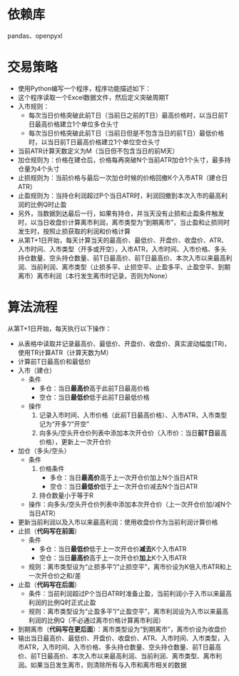 # 依赖库
pandas、openpyxl

# 交易策略

- 使用Python编写一个程序，程序功能描述如下：
- 这个程序读取一个Excel数据文件，然后定义突破周期T
- 入市规则：
  - 每次当日价格突破此前T日（当前日之前的T日）最高价格时，以当日前T日最高价格建立1个单位多仓头寸
  - 每次当日价格突破此前T日（当前日但是不包含当日的前T日）最低价格时，以当日前T日最高价格建立1个单位空仓头寸
- 当前ATR计算天数定义为M（当日但不包含当日的前M天）
- 加仓规则为：价格在建仓后，价格每再突破N个当前ATR加仓1个头寸，最多持仓量为4个头寸
- 止损规则为：当前价格与最后一次加仓时候的价格回撤K个入市ATR（建仓日ATR）
- 止盈规则为：当持仓利润超过P个当日ATR时，利润回撤到本次入市的最高利润的比例Q时止盈
- 另外，当数据到达最后一行，如果有持仓，并当天没有止损和止盈条件触发时，以当日收盘价计算离市利润，离市类型为“到期离市”，当止盈和止损同时发生时，按照止损获取的利润和价格计算
- 从第T+1日开始，每天计算当天的最高价、最低价、开盘价、收盘价、ATR、入市时间、入市类型（开多或开空），入市ATR，入市时间、入市价格、多头持仓数量、空头持仓数量、前T日最高价、前T日最高价、本次入市以来最高利润、当前利润、离市类型（止损多平、止损空平、止盈多平、止盈空平、到期离市）离市利润（本行发生离市时记录，否则为None）

# 算法流程

从第T+1日开始，每天执行以下操作：
- 从表格中读取并记录最高价、最低价、开盘价、收盘价、真实波动幅度(TR)，使用TR计算ATR（计算天数为M）
- 计算前T日最高价和最低价
- 入市（建仓）
  - 条件
    - 多仓：当日**最高价**高于此前T日最高价格
    - 空仓：当日**最低价**低于此前T日最低价格
  - 操作
    1. 记录入市时间、入市价格（此前T日最高价格）、入市ATR，入市类型记为“开多”/“开空”
    2. 向多头/空头开仓价列表中添加本次开仓价（入市价：当日**前T日**最高价格），更新上一次开仓价
- 加仓（多头/空头）
  - 条件
    1. 价格条件
       - 多仓：当日**最高价**高于上一次开仓价加上N个当日ATR
       - 空仓：当日**最低价**低于上一次开仓价减去N个当日ATR
    2. 持仓数量小于等于R
  - 操作：向多头/空头开仓价列表中添加本次开仓价（上一次开仓价加/减N个当日ATR）
- 更新当前利润以及入市以来最高利润：使用收盘价作为当前利润计算价格
- 止损（**代码写在前面**）
  - 条件
    - 多仓：当日**最低价**低于上一次开仓价**减去**K个入市ATR
    - 空仓：当日**最高价**高于上一次开仓价**加上**K个入市ATR
  - 规则：离市类型设为“止损多平”/“止损空平”，离市价设为K倍入市ATR和上一次开仓价之和/差
- 止盈（**代码写在后面**）
  - 条件：当前利润超过P个当日ATR时准备止盈，当前利润小于入市以来最高利润的比例Q时正式止盈
  - 规则：离市类型设为“止盈多平”/“止盈空平”，离市利润设为入市以来最高利润的比例Q（不必通过离市价格计算离市利润）
- 到期离市（**代码写在更后面**）：离市类型设为“到期离市”，离市价设为收盘价
- 输出当日最高价、最低价、开盘价、收盘价、ATR、入市时间、入市类型，入市ATR，入市时间、入市价格、多头持仓数量、空头持仓数量、前T日最高价、前T日最高价、本次入市以来最高利润、当前利润、离市类型、离市利润。如果当日发生离市，则清除所有与入市和离市相关的数据
